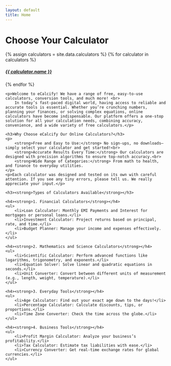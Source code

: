 ```yaml
---
layout: default
title: Home
---
```


<div class="container py-5">
    <h1 class="text-center mb-4">Choose Your Calculator</h1>
    <div class="row g-4 p-3 " >
        {% assign calculators = site.data.calculators %}
        {% for calculator in calculators %}
        <div class="col-md-3 g-4 p-3  ">
            <a href="{{ calculator.link }}">
                <div class="calculator-box text-center">
                    <i class="fa-solid {{ calculator.icon }} fa-2xl py-4" style="color: {{ calculator.color }};"></i>
                    <h5>{{ calculator.name }}</h5>
                </div>
            </a>
        </div>
        {% endfor %}
    </div>

    <p>Welcome to eCalcify! We have a range of free, easy-to-use calculators, conversion tools, and much more! <br>
        In today’s fast-paced digital world, having access to reliable and accurate tools is essential. Whether you’re crunching numbers, planning your finances, or solving complex equations, online calculators have become indispensable. Our platform offers a one-stop solution for all your calculation needs, combining accuracy, convenience, and a wide variety of free calculators.</p>

    <h3>Why Choose eCalcify Our Online Calculators?</h3>
    <p>
        <strong>Free and Easy to Use:</strong> No sign-ups, no downloads—simply select your calculator and get started!<br>
        <strong>Accurate Results Every Time:</strong> Our calculators are designed with precision algorithms to ensure top-notch accuracy.<br>
        <strong>Wide Range of Categories:</strong> From math to health, and finance to everyday utilities.
    </p>
    <p>Each calculator was designed and tested on its own with careful attention. If you see any tiny errors, please tell us. We really appreciate your input.</p>

    <h3><strong>Types of Calculators Available</strong></h3>

    <h4><strong>1. Financial Calculators</strong></h4>
    <ul>
        <li>Loan Calculator: Monthly EMI Payments and Interest for mortgages or personal loans.</li>
        <li>Investment Calculator: Project returns based on principal, rate, and time.</li>
        <li>Budget Planner: Manage your income and expenses effectively.</li>
    </ul>

    <h4><strong>2. Mathematics and Science Calculators</strong></h4>
    <ul>
        <li>Scientific Calculator: Perform advanced functions like logarithms, trigonometry, and exponents.</li>
        <li>Equation Solver: Solve linear and quadratic equations in seconds.</li>
        <li>Unit Converter: Convert between different units of measurement (e.g., length, weight, temperature).</li>
    </ul>

    <h4><strong>3. Everyday Tools</strong></h4>
    <ul>
        <li>Age Calculator: Find out your exact age down to the days!</li>
        <li>Percentage Calculator: Calculate discounts, tips, or proportions.</li>
        <li>Time Zone Converter: Check the time across the globe.</li>
    </ul>

    <h4><strong>4. Business Tools</strong></h4>
    <ul>
        <li>Profit Margin Calculator: Analyze your business’s profitability.</li>
        <li>Tax Calculator: Estimate tax liabilities with ease.</li>
        <li>Currency Converter: Get real-time exchange rates for global currencies.</li>
    </ul>
</div>
